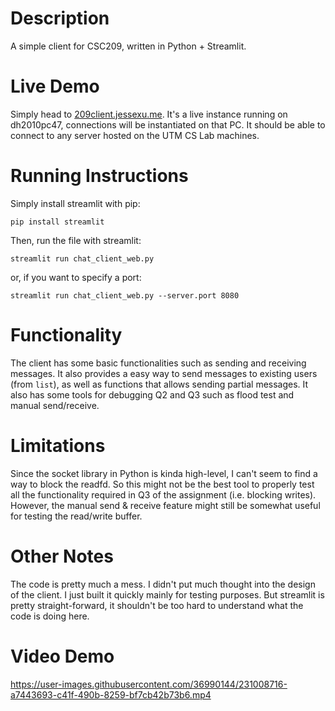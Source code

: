 # Description

A simple client for CSC209, written in Python + Streamlit.

# Live Demo

Simply head to [209client.jessexu.me](https://209client.jessexu.me/). It's a live instance running on dh2010pc47, connections will be instantiated on that PC. It should be able to connect to any server hosted on the UTM CS Lab machines.

# Running Instructions

Simply install streamlit with pip:

```
pip install streamlit
```

Then, run the file with streamlit:

```
streamlit run chat_client_web.py
```

or, if you want to specify a port:

```
streamlit run chat_client_web.py --server.port 8080
```

# Functionality

The client has some basic functionalities such as sending and receiving messages. It also provides a easy way to send messages to existing users (from `list`), as well as functions that allows sending partial messages. It also has some tools for debugging Q2 and Q3 such as flood test and manual send/receive.

# Limitations

Since the socket library in Python is kinda high-level, I can't seem to find a way to block the readfd. So this might not be the best tool to properly test all the functionality required in Q3 of the assignment (i.e. blocking writes). However, the manual send & receive feature might still be somewhat useful for testing the read/write buffer.

# Other Notes

The code is pretty much a mess. I didn't put much thought into the design of the client. I just built it quickly mainly for testing purposes. But streamlit is pretty straight-forward, it shouldn't be too hard to understand what the code is doing here.

# Video Demo



https://user-images.githubusercontent.com/36990144/231008716-a7443693-c41f-490b-8259-bf7cb42b73b6.mp4

